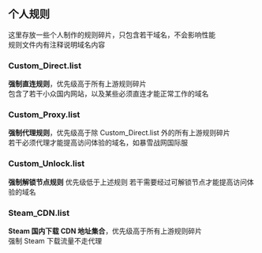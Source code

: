 ## 个人规则  
这里存放一些个人制作的规则碎片，只包含若干域名，不会影响性能  
规则文件内有注释说明域名内容  

### Custom_Direct.list  
**强制直连规则**，优先级高于所有上游规则碎片  
包含了若干小众国内网站，以及某些必须直连才能正常工作的域名  

### Custom_Proxy.list  
**强制代理规则**，优先级高于除 Custom_Direct.list 外的所有上游规则碎片  
若干必须代理才能提高访问体验的域名，如暴雪战网国际服  

### Custom_Unlock.list
**强制解锁节点规则** 优先级低于上述规则
若干需要经过可解锁节点才能提高访问体验的域名

### Steam_CDN.list  
**Steam 国内下载 CDN 地址集合**，优先级高于所有上游规则碎片  
强制 Steam 下载流量不走代理  

